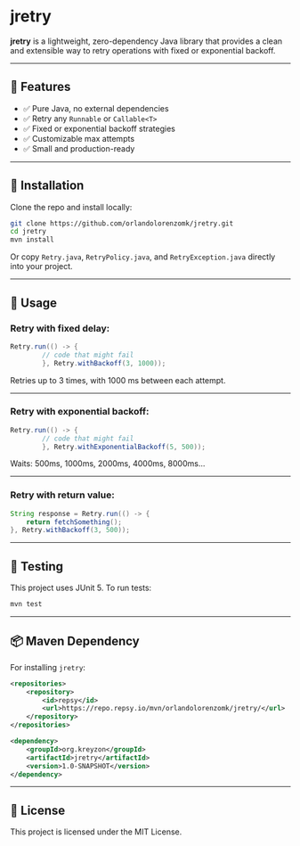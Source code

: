 # jretry

**jretry** is a lightweight, zero-dependency Java library that provides a clean and extensible way to retry operations with fixed or exponential backoff.

---

## 🚀 Features

- ✅ Pure Java, no external dependencies
- ✅ Retry any `Runnable` or `Callable<T>`
- ✅ Fixed or exponential backoff strategies
- ✅ Customizable max attempts
- ✅ Small and production-ready

---

## 🔧 Installation

Clone the repo and install locally:

```bash
git clone https://github.com/orlandolorenzomk/jretry.git
cd jretry
mvn install
```

Or copy `Retry.java`, `RetryPolicy.java`, and `RetryException.java` directly into your project.

---

## 🧪 Usage

### Retry with fixed delay:

```java
Retry.run(() -> {
        // code that might fail
        }, Retry.withBackoff(3, 1000));
```

Retries up to 3 times, with 1000 ms between each attempt.

---

### Retry with exponential backoff:

```java
Retry.run(() -> {
        // code that might fail
        }, Retry.withExponentialBackoff(5, 500));
```

Waits: 500ms, 1000ms, 2000ms, 4000ms, 8000ms...

---

### Retry with return value:

```java
String response = Retry.run(() -> {
    return fetchSomething();
}, Retry.withBackoff(3, 500));
```

---

## 🧪 Testing

This project uses JUnit 5. To run tests:

```bash
mvn test
```

---

## 📦 Maven Dependency

For installing `jretry`:

```xml
<repositories>
    <repository>
        <id>repsy</id>
        <url>https://repo.repsy.io/mvn/orlandolorenzomk/jretry/</url>
    </repository>
</repositories>

<dependency>
    <groupId>org.kreyzon</groupId>
    <artifactId>jretry</artifactId>
    <version>1.0-SNAPSHOT</version>
</dependency>
```


---

## 📄 License

This project is licensed under the MIT License.
